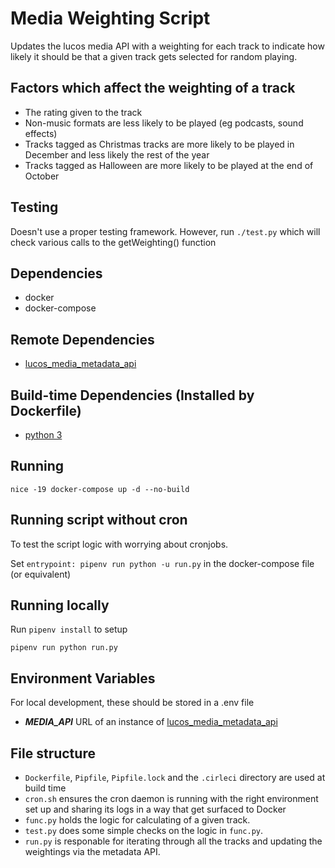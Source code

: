 # Media Weighting Script

Updates the lucos media API with a weighting for each track to indicate how likely it should be that a given track gets selected for random playing.

## Factors which affect the weighting of a track

* The rating given to the track
* Non-music formats are less likely to be played (eg podcasts, sound effects)
* Tracks tagged as Christmas tracks are more likely to be played in December and less likely the rest of the year
* Tracks tagged as Halloween are more likely to be played at the end of October

## Testing

Doesn't use a proper testing framework.  However, run
`./test.py`
which will check various calls to the getWeighting() function

## Dependencies

* docker
* docker-compose

## Remote Dependencies

* [lucos_media_metadata_api](https://github.com/lucas42/lucos_media_metadata_api)

## Build-time Dependencies (Installed by Dockerfile)

* [python 3](https://www.python.org/download/releases/3.0/)

## Running
`nice -19 docker-compose up -d --no-build`

## Running script without cron

To test the script logic with worrying about cronjobs.

Set `entrypoint: pipenv run python -u run.py` in the docker-compose file (or equivalent)

## Running locally

Run `pipenv install` to setup

`pipenv run python run.py`


## Environment Variables
For local development, these should be stored in a .env file

* _**MEDIA_API**_ URL of an instance of [lucos_media_metadata_api](https://github.com/lucas42/lucos_media_metadata_api)

## File structure

* `Dockerfile`, `Pipfile`, `Pipfile.lock` and the `.cirleci` directory are used at build time
* `cron.sh` ensures the cron daemon is running with the right environment set up and sharing its logs in a way that get surfaced to Docker
* `func.py` holds the logic for calculating of a given track.
* `test.py` does some simple checks on the logic in `func.py`.
* `run.py` is responable for iterating through all the tracks and updating the weightings via the metadata API.